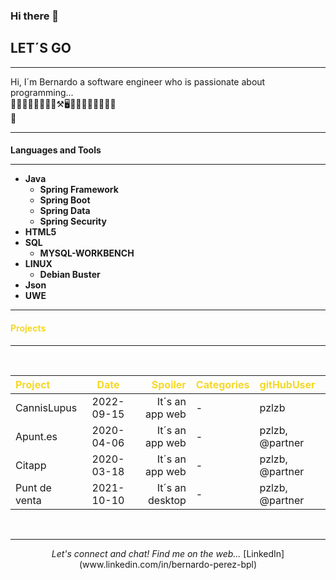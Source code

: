 ### Hi there 👋

<h2 id=title>LET´S GO</h2>

- - -
<p>
  Hi, I´m Bernardo a software engineer who is passionate about programming...<br>
  👨🏻‍🎓🏊🏻👨🏼🌵⚒🖥👨🏼‍💻💬🏊🏼‍♂️🌵<br>
  📧 <berna_perez7@hotmail.com>
</p>

***

<h4>Languages and Tools</p>

***


- Java
  - Spring Framework
  - Spring Boot
  - Spring Data
  - Spring Security
- HTML5
- SQL
  - MYSQL-WORKBENCH
- LINUX
  - Debian Buster
- Json
- UWE
  
***

<h4>

<span style="color:#F5D827">**Projects**</span>
</h4>

***
<br>

<span style="color:#F5D827">**Project**</span><br> | <span style="color:#F5D827">**Date**</span><br> | <span style="color:#F5D827">**Spoiler**</span><br> | <span style="color:#F5D827">**Categories**</span><br> | <span style="color:#F5D827">**gitHubUser**</span><br> |
:-- |:-: | --: |:-- |:-- |
CannisLupus | 2022-09-15 | It´s an app web | - | pzlzb
Apunt.es | 2020-04-06 |It´s an app web | - | pzlzb, @partner
Citapp | 2020-03-18 | It´s an app web |- | pzlzb, @partner
Punt de venta | 2021-10-10 | It´s an desktop | - | pzlzb, @partner
<br>

---
<p align="center">
  <i>Let's connect and chat! Find me on the web...</i>
[LinkedIn](www.linkedin.com/in/bernardo-perez-bpl)
</p>
